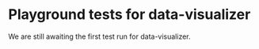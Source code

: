 # Playground tests for data-visualizer
We are still awaiting the first test run for data-visualizer.
